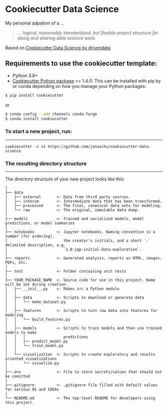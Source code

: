 # Cookiecutter Data Science
My personal adpation of a ...
> _... logical, reasonably standardized, but flexible project structure for doing and sharing data science work._

Based on [Cookiecutter Data Science by drivendata](http://drivendata.github.io/cookiecutter-data-science/)


## Requirements to use the cookiecutter template:

 - Python 3.8+
 - [Cookiecutter Python package](http://cookiecutter.readthedocs.org/en/latest/installation.html) >= 1.4.0: This can be installed with pip by or conda depending on how you manage your Python packages:

``` bash
$ pip install cookiecutter
```

or

``` bash
$ conda config --add channels conda-forge
$ conda install cookiecutter
```


### To start a new project, run:
------------

    cookiecutter -c v1 https://github.com/jonaschu/cookiecutter-data-science


### The resulting directory structure
------------

The directory structure of your new project looks like this: 

```
│
├── data
│   ├── external       <- Data from third party sources.
│   ├── interim        <- Intermediate data that has been transformed.
│   ├── processed      <- The final, canonical data sets for modeling.
│   └── raw            <- The original, immutable data dump.
│
├── models             <- Trained and serialized models, model predictions, or model summaries
│
├── notebooks          <- Jupyter notebooks. Naming convention is a number (for ordering),
│                         the creator's initials, and a short `-` delimited description, e.g.
│                         `1.0-jqp-initial-data-exploration`.
│
├── reports            <- Generated analysis, reports as HTML, images, PDFs, etc.
│
├── test               <- Folder containing unit tests
│
├── YOUR_PACKAGE_NAME  <- Source code for use in this project. Name will be set during creation.
│   ├── __init__.py    <- Makes src a Python module
│   │
│   ├── data           <- Scripts to download or generate data
│   │   └── make_dataset.py
│   │
│   ├── features       <- Scripts to turn raw data into features for modeling
│   │   └── build_features.py
│   │
│   ├── models         <- Scripts to train models and then use trained models to make
│   │   │                 predictions
│   │   ├── predict_model.py
│   │   └── train_model.py
│   │
│   └── visualization  <- Scripts to create exploratory and results oriented visualizations
│       └── visualize.py
│
├──.env                <- File to store secrets/values that should not be comitted
│
├──.gitignore          <- .gitignore file filled with default values for various OS and IDEAs
│
└── README.md          <- The top-level README for developers using this project.
```
